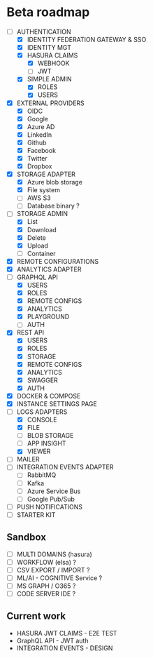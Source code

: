 Beta roadmap
============

- [ ] AUTHENTICATION
  - [x] IDENTITY FEDERATION GATEWAY & SSO
  - [x] IDENTITY MGT
  - [x] HASURA CLAIMS 
    - [x] WEBHOOK
    - [ ] JWT
  - [x] SIMPLE ADMIN
    - [x] ROLES
    - [x] USERS
- [x] EXTERNAL PROVIDERS
  - [x] OIDC
  - [x] Google
  - [x] Azure AD
  - [x] LinkedIn
  - [x] Github
  - [x] Facebook
  - [x] Twitter
  - [x] Dropbox
- [x] STORAGE ADAPTER
    - [x] Azure blob storage
    - [x] File system
    - [ ] AWS S3
    - [ ] Database binary ?
- [ ] STORAGE ADMIN
  - [x] List
  - [x] Download
  - [x] Delete
  - [x] Upload
  - [ ] Container
- [x] REMOTE CONFIGURATIONS
- [x] ANALYTICS ADAPTER
- [ ] GRAPHQL API
  - [x] USERS
  - [x] ROLES
  - [x] REMOTE CONFIGS
  - [x] ANALYTICS
  - [x] PLAYGROUND
  - [ ] AUTH
- [x] REST API
  - [x] USERS
  - [x] ROLES
  - [x] STORAGE
  - [x] REMOTE CONFIGS
  - [x] ANALYTICS
  - [x] SWAGGER
  - [x] AUTH
- [x] DOCKER & COMPOSE
- [x] INSTANCE SETTINGS PAGE
- [ ] LOGS ADAPTERS
  - [x] CONSOLE
  - [x] FILE
  - [ ] BLOB STORAGE
  - [ ] APP INSIGHT
  - [x] VIEWER
- [ ] MAILER
- [ ] INTEGRATION EVENTS ADAPTER
    - [ ] RabbitMQ
    - [ ] Kafka
    - [ ] Azure Service Bus
    - [ ] Google Pub/Sub
- [ ] PUSH NOTIFICATIONS
- [ ] STARTER KIT

Sandbox
-------

- [ ] MULTI DOMAINS (hasura)
- [ ] WORKFLOW (elsa) ?
- [ ] CSV EXPORT / IMPORT ?
- [ ] ML/AI - COGNITIVE Service ?
- [ ] MS GRAPH / O365 ?
- [ ] CODE SERVER IDE ?

Current work
------------

* HASURA JWT CLAIMS - E2E TEST
* GraphQL API - JWT auth
* INTEGRATION EVENTS - DESIGN
